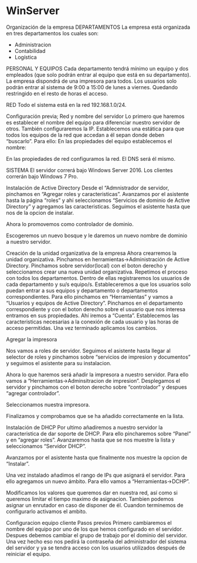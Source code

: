 # WinServer

Organización de la empresa
DEPARTAMENTOS
La empresa está organizada en tres departamentos los cuales son:
- Administracion
- Contabilidad
- Logística

PERSONAL Y EQUIPOS
Cada departamento tendrá mínimo un equipo y dos empleados (que solo podrán entrar al equipo que está en su departamento).
La empresa dispondrá de una impresora para todos.
Los usuarios solo podrán entrar al sistema de 9:00 a 15:00 de lunes a viernes. Quedando restringido en el resto de horas el acceso.

RED
Todo el sistema está en la red 192.168.1.0/24.

Configuración previa; Red y nombre del servidor
Lo primero que haremos es establecer el nombre del equipo para diferenciar nuestro servidor de otros. También configuraremos la IP. Establecemos una estática para que todos los equipos de la red que accedan a él sepan donde deben “buscarlo”. Para ello:
En las propiedades del equipo establecemos el nombre:


En las propiedades de red configuramos la red. El DNS será él mismo.

SISTEMA
El servidor correrá bajo Windows Server 2016.
Los clientes correrán bajo Windows 7 Pro.

Instalación de Active Directory
Desde el “Admnistrador de servidor, pinchamos en “Agregar roles y caracteristicas”.	 Avanzamos por el asistente hasta la página “roles” y ahí seleccionamos “Servicios de dominio de Active Directory” y agregamos las caracteristicas. Seguimos el asistente hasta que nos de la opcion de instalar.

Ahora lo promovemos como controlador de dominio.

Escogeremos un nuevo bosque y  le daremos un nuevo nombre de dominio a nuestro servidor.

Creación de la unidad organizativa de la empresa
Ahora crearremos la unidad organizativa. 
Pinchamos en herramientas->Administración de Active Directory. Pinchamos sobre servidor(local) con el boton derecho y seleccionamos crear una nueva unidad organizativa. Repetimos el proceso con todos los departamentos.
Dentro de ellas registraremos los usuarios de cada departamento y su/s equipo/s.
Estableceremos a que los usuarios solo puedan entrar a sus equipos y departamento o departamentos correspondientes. Para ello pinchamos en “Herramientas” y vamos a “Usuarios y equipos de Active Directory”.
Pinchamos en el departamento correspondiente y con el boton derecho sobre el usuario que nos interesa entramos en sus propiedades. Ahí iremos a “Cuenta”. Establecemos las caracteristicas necesarias a la conexión de cada usuario y las horas de acceso permitidas. Una vez terminado aplicamos los cambios.

Agregar la impresora 

Nos vamos a roles de servidor. Seguimos el asistente hasta llegar al selector de roles y pinchamos sobre “servicios de impresion y documentos” y seguimos el asistente para su instalacion.

Ahora lo que haremos será añadir la impresora a nuestro servidor. Para ello vamos a “Herramientas→Adminsitracion de impresion”. Desplegamos el servidor y pinchamos con el boton derecho sobre “controlador” y despues “agregar controlador”.

Seleccionamos nuestra impresora.

Finalizamos y comprobamos que se ha añadido correctamente en la lista.

Instalación de DHCP
Por ultimo añadiremos a nuestro servidor la caracteristica de dar soporte de DHCP. Para ello pincharemos sobre “Panel” y en “agregar roles”. Avanzaremos hasta que se nos muestre la lista y seleccionamos “Servidor DHCP”.

Avanzamos por el asistente hasta que finalmente nos muestre la opcion de “Instalar”.

Una vez instalado añadimos el rango de IPs que asignará el servidor. Para ello agregamos un nuevo ámbito. Para ello vamos a “Herramientas->DCHP”.

Modificamos los valores que queremos dar en nuestra red, así como si queremos limitar el tiempo maximo de asignacion. Tambien podemos asignar un enrutador en caso de disponer de él. Cuandon terminemos de configurarlo activamos el ambito.

Configuracion equipo cliente
Pasos previos
Primero cambiaremos el nombre del equipo por uno de los que hemos configurado en el servidor. Despues debemos cambiar el grupo de trabajo por el dominio del servidor. Una vez hecho eso nos pedirá la contraseña del administrador del sistema del servidor y ya se tendra acceso con los usuarios utilizados después de reiniciar el equipo.
